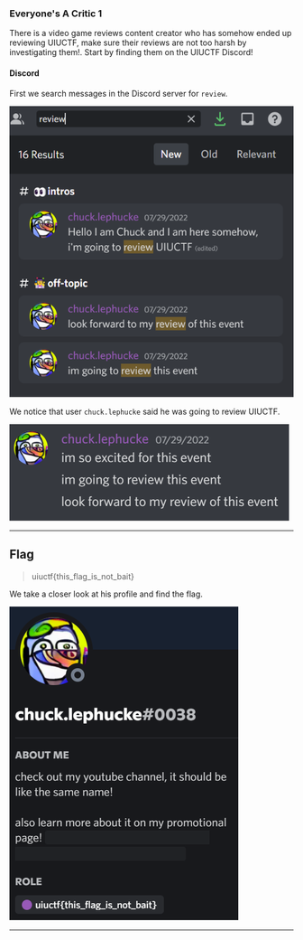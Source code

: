 ### Everyone's A Critic 1
There is a video game reviews content creator who has somehow ended up reviewing UIUCTF, make sure their reviews are not too harsh by investigating them!. Start by finding them on the UIUCTF Discord! 

#### Discord
First we search messages in the Discord server for `review`.

![Search](search.png)

We notice that user `chuck.lephucke` said he was going to review UIUCTF.

![Chuck.Lephuke's messages](messages.png)

---

## Flag
> uiuctf{this_flag_is_not_bait}

We take a closer look at his profile and find the flag.

![flag](flag.png)

---
